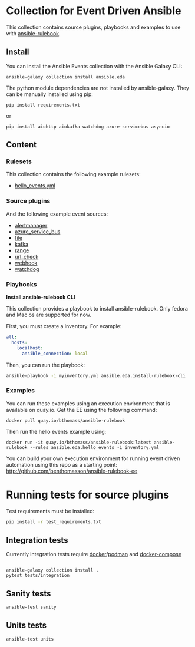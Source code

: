 # Collection for Event Driven Ansible

This collection contains source plugins, playbooks and examples to use with [ansible-rulebook](https://github.com/ansible/ansible-rulebook).

## Install

You can install the Ansible Events collection with the Ansible Galaxy CLI:

```
ansible-galaxy collection install ansible.eda
```

The python module dependencies are not installed by ansible-galaxy. They can be manually installed using pip:

```
pip install requirements.txt
```

or

```
pip install aiohttp aiokafka watchdog azure-servicebus asyncio
```

## Content

### Rulesets

This collection contains the following example rulesets:

* [hello_events.yml](rulebooks/hello_events.yml)

### Source plugins

And the following example event sources:

* [alertmanager](plugins/event_source/alertmanager.py)
* [azure_service_bus](plugins/event_source/azure_service_bus.py)
* [file](plugins/event_source/file.py)
* [kafka](plugins/event_source/kafka.py)
* [range](plugins/event_source/range.py)
* [url_check](plugins/event_source/url_check.py)
* [webhook](plugins/event_source/webhook.py)
* [watchdog](plugins/event_source/watchdog.py)

### Playbooks

**Install ansible-rulebook CLI**

This collection provides a playbook to install ansible-rulebook.
Only fedora and Mac os are supported for now.

First, you must create a inventory. For example:

```yaml
all:
  hosts:
    localhost:
      ansible_connection: local
```

Then, you can run the playbook:

```sh
ansible-playbook -i myinventory.yml ansible.eda.install-rulebook-cli
```

### Examples

You can run these examples using an execution environment
that is available on quay.io. Get the EE using the following command:

    docker pull quay.io/bthomass/ansible-rulebook

Then run the hello events example using:

    docker run -it quay.io/bthomass/ansible-rulebook:latest ansible-rulebook --rules ansible.eda.hello_events -i inventory.yml

You can build your own execution environment for running event
driven automation using this repo as a starting point: <http://github.com/benthomasson/ansible-rulebook-ee>

# Running tests for source plugins

Test requirements must be installed:

```sh
pip install -r test_requirements.txt
```

## Integration tests

Currently integration tests require [docker](https://docs.docker.com/engine/install/)/[podman](https://podman.io/getting-started/installation) and [docker-compose](https://docs.docker.com/compose/install/)

```

ansible-galaxy collection install .
pytest tests/integration
```

## Sanity tests

```sh
ansible-test sanity
```

## Units tests

```sh
ansible-test units
```
